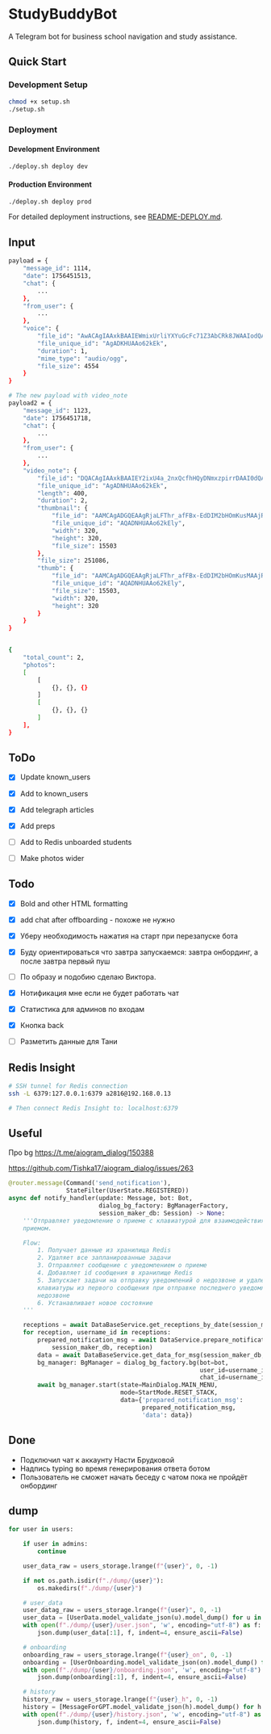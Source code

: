 # StudyBuddyBot

A Telegram bot for business school navigation and study assistance.

## Quick Start

### Development Setup
```bash
chmod +x setup.sh
./setup.sh
```

### Deployment

#### Development Environment
```bash
./deploy.sh deploy dev
```

#### Production Environment
```bash
./deploy.sh deploy prod
```

For detailed deployment instructions, see [README-DEPLOY.md](README-DEPLOY.md).


## Input

```bash
payload = {
    "message_id": 1114,
    "date": 1756451513,
    "chat": {
        ...
    },
    "from_user": {
        ...
    },
    "voice": {
        "file_id": "AwACAgIAAxkBAAIEWmixUrliYXYuGcFc71Z3AbCRk8JWAAIodQACjraQSTISo64GAyk0NgQ",
        "file_unique_id": "AgADKHUAAo62kEk",
        "duration": 1,
        "mime_type": "audio/ogg",
        "file_size": 4554
    }
}

# The new payload with video_note
payload2 = {
    "message_id": 1123,
    "date": 1756451718,
    "chat": {
        ...
    },
    "from_user": {
        ...
    },
    "video_note": {
        "file_id": "DQACAgIAAxkBAAIEY2ixU4a_2nxQcfhHQyDNmxzpirrDAAI0dQACjraQSaRmOBedgJV2NgQ",
        "file_unique_id": "AgADNHUAAo62kEk",
        "length": 400,
        "duration": 2,
        "thumbnail": {
            "file_id": "AAMCAgADGQEAAgRjaLFThr_afFBx-EdDIM2bHOmKusMAAjR1AAKOtpBJpGY4F52AlXYBAAdtAAM2BA",
            "file_unique_id": "AQADNHUAAo62kEly",
            "width": 320,
            "height": 320,
            "file_size": 15503
        },
        "file_size": 251086,
        "thumb": {
            "file_id": "AAMCAgADGQEAAgRjaLFThr_afFBx-EdDIM2bHOmKusMAAjR1AAKOtpBJpGY4F52AlXYBAAdtAAM2BA",
            "file_unique_id": "AQADNHUAAo62kEly",
            "file_size": 15503,
            "width": 320,
            "height": 320
        }
    }
}


{
    "total_count": 2,
    "photos":
    [
        [
            {}, {}, {}
        ]
        [
            {}, {}, {}
        ]
    ],
}
```

## ToDo

- [x] Update known_users
- [x] Add to known_users
- [x] Add telegraph articles
- [x] Add preps
- [ ] Add to Redis unboarded students
- [ ] Make photos wider



## Todo
- [x] Bold and other HTML formatting
- [x] add chat after offboarding - похоже не нужно
- [x] Уберу необходимость нажатия на старт при перезапуске бота
- [x] Буду ориентироваться что завтра запускаемся: завтра онбординг, а после завтра первый пуш
- [ ] По образу и подобию сделаю Виктора.
- [x] Нотификация мне если не будет работать чат
- [x] Статистика для админов по входам
- [x] Кнопка back
- [ ] Разметить данные для Тани


## Redis Insight
```bash
# SSH tunnel for Redis connection
ssh -L 6379:127.0.0.1:6379 a2816@192.168.0.13

# Then connect Redis Insight to: localhost:6379
```

## Useful
Про bg https://t.me/aiogram_dialog/150388

https://github.com/Tishka17/aiogram_dialog/issues/263

```python
@router.message(Command('send_notification'),
                StateFilter(UserState.REGISTERED))
async def notify_handler(update: Message, bot: Bot,
                         dialog_bg_factory: BgManagerFactory,
                         session_maker_db: Session) -> None:
    '''Отправляет уведомление о приеме с клавиатурой для взаимодействия с
    приемом.

    Flow:
        1. Получает данные из хранилища Redis
        2. Удаляет все запланированные задачи
        3. Отправляет сообщение с уведомлением о приеме
        4. Добавляет id сообщения в хранилище Redis
        5. Запускает задачи на отправку уведомлений о недозвоне и удаление
        клавиатуры из первого сообщения при отправке последнего уведомления о
        недозвоне
        6. Устанавливает новое состояние
    '''

    receptions = await DataBaseService.get_receptions_by_date(session_maker_db)
    for reception, username_id in receptions:
        prepared_notification_msg = await DataService.prepare_notification_msg(
            session_maker_db, reception)
        data = await DataBaseService.get_data_for_msg(session_maker_db, reception)
        bg_manager: BgManager = dialog_bg_factory.bg(bot=bot,
                                                     user_id=username_id,
                                                     chat_id=username_id)
        await bg_manager.start(state=MainDialog.MAIN_MENU,
                               mode=StartMode.RESET_STACK,
                               data={'prepared_notification_msg':
                                     prepared_notification_msg,
                                     'data': data})
```


## Done
- Подключил чат к аккаунту Насти Брудковой
- Надпись typing во время генерирования ответа ботом
- Пользователь не сможет начать беседу с чатом пока не пройдёт онбординг


## dump
```python
for user in users:

    if user in admins:
        continue

    user_data_raw = users_storage.lrange(f"{user}", 0, -1)

    if not os.path.isdir(f"./dump/{user}"):
        os.makedirs(f"./dump/{user}")

    # user_data
    user_datag_raw = users_storage.lrange(f"{user}", 0, -1)
    user_data = [UserData.model_validate_json(u).model_dump() for u in user_datag_raw]
    with open(f"./dump/{user}/user.json", 'w', encoding="utf-8") as f:
        json.dump(user_data[:1], f, indent=4, ensure_ascii=False)

    # onboarding
    onboarding_raw = users_storage.lrange(f"{user}_on", 0, -1)
    onboarding = [UserOnboarding.model_validate_json(on).model_dump() for on in onboarding_raw]
    with open(f"./dump/{user}/onboarding.json", 'w', encoding="utf-8") as f:
        json.dump(onboarding[:1], f, indent=4, ensure_ascii=False)

    # history
    history_raw = users_storage.lrange(f"{user}_h", 0, -1)
    history = [MessageForGPT.model_validate_json(h).model_dump() for h in history_raw]
    with open(f"./dump/{user}/history.json", 'w', encoding="utf-8") as f:
        json.dump(history, f, indent=4, ensure_ascii=False)
```
